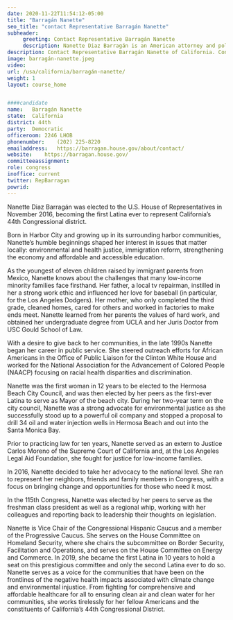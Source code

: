 ```yaml
---
date: 2020-11-22T11:54:12-05:00
title: "Barragán Nanette"
seo_title: "contact Representative Barragán Nanette"
subheader:
     greeting: Contact Representative Barragán Nanette 
     description: Nanette Diaz Barragán is an American attorney and politician serving as the U.S. Representative for California's 44th congressional district since 2017. A member of the Democratic Party, she was a Hermosa Beach City councilmember from 2013 to 2015.
description: Contact Representative Barragán Nanette of California. Contact information for Barragán Nanette includes email address, phone number, and mailing address.
image: barragán-nanette.jpeg
video: 
url: /usa/california/barragán-nanette/
weight: 1
layout: course_home


####candidate
name:	Barragán Nanette
state:	California
district: 44th
party:	Democratic
officeroom:	2246 LHOB
phonenumber:	(202) 225-8220
emailaddress:	https://barragan.house.gov/about/contact/
website:	https://barragan.house.gov/
committeeassignment: 
role: congress
inoffice: current
twitter: RepBarragan
powrid: 
---
```

Nanette Diaz Barragán was elected to the U.S. House of Representatives in November 2016, becoming the first Latina ever to represent California’s 44th Congressional district.

Born in Harbor City and growing up in its surrounding harbor communities, Nanette’s humble beginnings shaped her interest in issues that matter locally: environmental and health justice, immigration reform, strengthening the economy and affordable and accessible education.

As the youngest of eleven children raised by immigrant parents from Mexico, Nanette knows about the challenges that many low-income minority families face firsthand.  Her father, a local tv repairman, instilled in her a strong work ethic and influenced her love for baseball (in particular, for the Los Angeles Dodgers). Her mother, who only completed the third grade, cleaned homes, cared for others and worked in factories to make ends meet. Nanette learned from her parents the values of hard work, and obtained her undergraduate degree from UCLA and her Juris Doctor from USC Gould School of Law.

With a desire to give back to her communities, in the late 1990s Nanette began her career in public service. She steered outreach efforts for African Americans in the Office of Public Liaison for the Clinton White House and worked for the National Association for the Advancement of Colored People (NAACP) focusing on racial health disparities and discrimination.

Nanette was the first woman in 12 years to be elected to the Hermosa Beach City Council, and was then elected by her peers as the first-ever Latina to serve as Mayor of the beach city. During her two-year term on the city council, Nanette was a strong advocate for environmental justice as she successfully stood up to a powerful oil company and stopped a proposal to drill 34 oil and water injection wells in Hermosa Beach and out into the Santa Monica Bay.

Prior to practicing law for ten years, Nanette served as an extern to Justice Carlos Moreno of the Supreme Court of California and, at the Los Angeles Legal Aid Foundation, she fought for justice for low-income families.

In 2016, Nanette decided to take her advocacy to the national level. She ran to represent her neighbors, friends and family members in Congress, with a focus on bringing change and opportunities for those who need it most.

In the 115th Congress, Nanette was elected by her peers to serve as the freshman class president as well as a regional whip, working with her colleagues and reporting back to leadership their thoughts on legislation.

Nanette is Vice Chair of the Congressional Hispanic Caucus and a member of the Progressive Caucus. She serves on the House Committee on Homeland Security, where she chairs the subcommittee on Border Security, Facilitation and Operations, and serves on the House Committee on Energy and Commerce. In 2019, she became the first Latina in 10 years to hold a seat on this prestigious committee and only the second Latina ever to do so. Nanette serves as a voice for the communities that have been on the frontlines of the negative health impacts associated with climate change and environmental injustice. From fighting for comprehensive and affordable healthcare for all to ensuring clean air and clean water for her communities, she works tirelessly for her fellow Americans and the constituents of California’s 44th Congressional District.